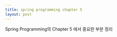 ```yaml
---
title: spring programming chapter 5
layout: post
---
```

Spring Programming의 Chapter 5 에서 중요한 부분 정리
